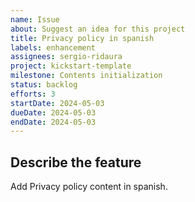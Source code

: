 ```yaml
---
name: Issue
about: Suggest an idea for this project
title: Privacy policy in spanish
labels: enhancement
assignees: sergio-ridaura
project: kickstart-template
milestone: Contents initialization
status: backlog
efforts: 3
startDate: 2024-05-03
dueDate: 2024-05-03
endDate: 2024-05-03
---
```


## Describe the feature

Add Privacy policy content in spanish.
